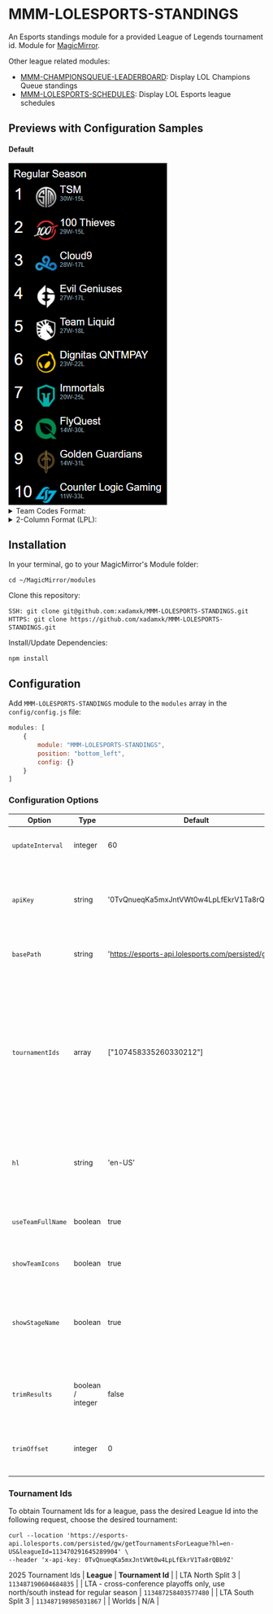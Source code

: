 # MMM-LOLESPORTS-STANDINGS
An Esports standings module for a provided League of Legends tournament id.
Module for <a href="https://github.com/MichMich/MagicMirror">MagicMirror</a>.

Other league related modules:
- <a href="https://github.com/xadamxk/MMM-CHAMPIONSQUEUE-LEADERBOARD">MMM-CHAMPIONSQUEUE-LEADERBOARD</a>: Display LOL Champions Queue standings
- <a href="https://github.com/xadamxk/MMM-LOLESPORTS-SCHEDULES">MMM-LOLESPORTS-SCHEDULES</a>: Display LOL Esports league schedules 

## Previews with Configuration Samples
#### Default
<img src="https://github.com/xadamxk/MMM-LOLESPORTS-STANDINGS/blob/master/screenshots/screenshot_default.png?raw=true" title="Preview"  />

<details> 
  <summary>Team Codes Format:</summary>
  <img src="https://github.com/xadamxk/MMM-LOLESPORTS-STANDINGS/blob/master/screenshots/screenshot_teamCodes.png?raw=true" title="Preview Team Codes"  />
	<pre><code>
config: {
    useTeamFullName: false
}
	</code></pre>
</details>
<details> 
  <summary>2-Column Format (LPL):</summary>
  <img src="https://raw.githubusercontent.com/xadamxk/MMM-LOLESPORTS-STANDINGS/master/screenshots/screenshot_2column_offset.png" title="Preview 2-Column Layout"  />
	<pre><code>
		{
			module: "MMM-LOLESPORTS-STANDINGS",
			position: "bottom_left",
			config: {
				"tournamentIds": ["111561319409710508"], // LPL 2024 Spring
				"useTeamFullName": false,
				"trimResults": 9, // Trim the results to show only 9
				"trimOffset": 0
			}
		},
		{
			module: "MMM-LOLESPORTS-STANDINGS",
			position: "bottom_right",
			config: {
				"tournamentIds": ["111561319409710508"], // LPL 2024 Spring
				"showStageName": false,
				"useTeamFullName": false,
				"trimResults": 10, // Required for 2-column layout
				"trimOffset": 9 // Offset the results to skip the first 9
			}
		}
	</code></pre>
</details>

## Installation
In your terminal, go to your MagicMirror's Module folder:
````
cd ~/MagicMirror/modules
````

Clone this repository:
````
SSH: git clone git@github.com:xadamxk/MMM-LOLESPORTS-STANDINGS.git
HTTPS: git clone https://github.com/xadamxk/MMM-LOLESPORTS-STANDINGS.git
````

Install/Update Dependencies:
````
npm install
````

## Configuration
Add `MMM-LOLESPORTS-STANDINGS` module to the `modules` array in the `config/config.js` file:
````javascript
modules: [
	{
		module: "MMM-LOLESPORTS-STANDINGS",
		position: "bottom_left",
		config: {}
	}
]
````
### Configuration Options

| **Option** | **Type** | **Default** | **Description** |
| --- | --- | --- | --- |
| `updateInterval` | integer | 60 | Number of minutes to poll api for updates. |
| `apiKey` | string | '0TvQnueqKa5mxJntVWt0w4LpLfEkrV1Ta8rQBb9Z' | Api key used to query esports API - all users' api key is the default key. |
| `basePath` | string | 'https://esports-api.lolesports.com/persisted/gw' | Base bath used to query the esports api. |
| `tournamentIds` | array | ["107458335260330212"] | Array of tournament ids to get esport standings. Module is coded to handle one, but multiple tourament ids may be supported. Refer to tournament table below for ids of other leagues. |
| `hl` | string | 'en-US' | Host language/ locale to use when requesting esports data. |
| `useTeamFullName` | boolean  | true | Set `false` to show team codes rather than team names. |
| `showTeamIcons` | boolean  | true | Set `false` to hide team icons. |
| `showStageName` | boolean  | true | Set `false` to hide the stage name above standings list (ie. Regular Season, Playoffs, etc) |
| `trimResults` | boolean / integer | false | Set to number to trim results - useful for 2-column LPL layout |
| `trimOffset` | integer | 0 | Number of results to skip - useful for 2-column LPL layout |

### Tournament Ids
To obtain Tournament Ids for a league, pass the desired League Id into the following request, choose the desired tournament:
```
curl --location 'https://esports-api.lolesports.com/persisted/gw/getTournamentsForLeague?hl=en-US&leagueId=113470291645289904' \
--header 'x-api-key: 0TvQnueqKa5mxJntVWt0w4LpLfEkrV1Ta8rQBb9Z'
```

2025 Tournament Ids
| **League** | **Tournament Id** |
| LTA North Split 3 | `113487190604684835` |
| LTA - cross-conference playoffs only, use north/south instead for regular season | `113487258403577480` |
| LTA South Split 3 | `113487198985031867` |
| Worlds | N/A |
